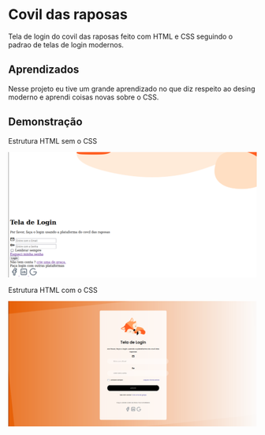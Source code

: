 # Covil das raposas

Tela de login do covil das raposas feito com HTML e CSS seguindo o padrao de telas de login modernos.

## Aprendizados

Nesse projeto eu tive um grande aprendizado no que diz respeito ao desing moderno e aprendi coisas novas sobre o CSS.


## Demonstração

Estrutura HTML sem o CSS

<img src="img/HTMLsemCSS.png">

Estrutura HTML com o CSS

<img src="img/HTMLcomCSS.png">

